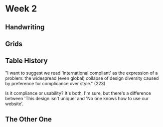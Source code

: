 # Week 2

## Handwriting

## Grids

## Table History

"I want to suggest we read 'international compliant' as the expression of a problem: the widespread (even global) collapse of design diversity caused by preference for complicance over style." (223)

Is it compliance or usability? It's both, I'm sure, but there's a difference between 'This design isn't unique' and 'No one knows how to use our website'.

## The Other One
